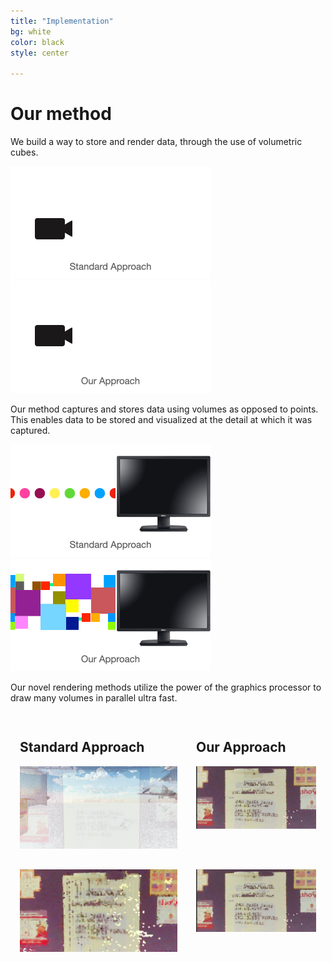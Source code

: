 ```yaml
---
title: "Implementation"
bg: white
color: black
style: center

---
```


# Our method


We build a way to store and render data, through the use of volumetric cubes.

![standard-method](images/standardmethod.gif)
![our-method](images/ourmethod.gif)

Our method captures and stores data using volumes as opposed to points.  This enables data to be stored and visualized at the detail at which it was captured.

![istandard-render](images/standardrender.gif)
![our-render](images/ourrender.gif)

Our novel rendering methods utilize the power of the graphics processor to draw many volumes in parallel ultra fast.
    
<style type="text/css">
#wrapper {
  display: flex;
  

}

#left {
  flex: 0 0 50%;
  padding: 15px;
}

#right {
  flex: 1;
   padding: 15px;
}
</style>




<div id="wrapper">
  <div id="left">
  <h2> Standard Approach </h2>
  <img src="images/screen_shots_mu1/screenshot.png">

  </div>
  <div id="right">
  <h2>
   Our Approach
  </h2>
   <img src="images/screen_shots_mu1/ourmethod.png">

  
  </div>
      
</div>

<div id="wrapper">
  <div id="left">
  
  <img src="images/screen_shots_mu1/screenshot4.png">

  </div>
  <div id="right">
   <img src="images/screen_shots_mu1/ourmethod.png">

  
  </div>
      
</div>


